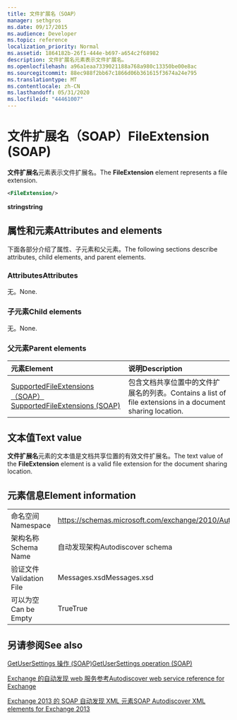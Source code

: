 ```yaml
---
title: 文件扩展名（SOAP）
manager: sethgros
ms.date: 09/17/2015
ms.audience: Developer
ms.topic: reference
localization_priority: Normal
ms.assetid: 1864182b-26f1-444e-b697-a654c2f68982
description: 文件扩展名元素表示文件扩展名。
ms.openlocfilehash: a96a1eaa7339021188a768a980c13350be00e8ac
ms.sourcegitcommit: 88ec988f2bb67c1866d06b361615f3674a24e795
ms.translationtype: MT
ms.contentlocale: zh-CN
ms.lasthandoff: 05/31/2020
ms.locfileid: "44461007"
---
```

# <a name="fileextension-soap"></a><span data-ttu-id="e22ad-103">文件扩展名（SOAP）</span><span class="sxs-lookup"><span data-stu-id="e22ad-103">FileExtension (SOAP)</span></span>

<span data-ttu-id="e22ad-104">**文件扩展名**元素表示文件扩展名。</span><span class="sxs-lookup"><span data-stu-id="e22ad-104">The **FileExtension** element represents a file extension.</span></span> 
  
```XML
<FileExtension/>
```

 <span data-ttu-id="e22ad-105">**string**</span><span class="sxs-lookup"><span data-stu-id="e22ad-105">**string**</span></span>
## <a name="attributes-and-elements"></a><span data-ttu-id="e22ad-106">属性和元素</span><span class="sxs-lookup"><span data-stu-id="e22ad-106">Attributes and elements</span></span>

<span data-ttu-id="e22ad-107">下面各部分介绍了属性、子元素和父元素。</span><span class="sxs-lookup"><span data-stu-id="e22ad-107">The following sections describe attributes, child elements, and parent elements.</span></span>
  
### <a name="attributes"></a><span data-ttu-id="e22ad-108">Attributes</span><span class="sxs-lookup"><span data-stu-id="e22ad-108">Attributes</span></span>

<span data-ttu-id="e22ad-109">无。</span><span class="sxs-lookup"><span data-stu-id="e22ad-109">None.</span></span>
  
### <a name="child-elements"></a><span data-ttu-id="e22ad-110">子元素</span><span class="sxs-lookup"><span data-stu-id="e22ad-110">Child elements</span></span>

<span data-ttu-id="e22ad-111">无。</span><span class="sxs-lookup"><span data-stu-id="e22ad-111">None.</span></span>
  
### <a name="parent-elements"></a><span data-ttu-id="e22ad-112">父元素</span><span class="sxs-lookup"><span data-stu-id="e22ad-112">Parent elements</span></span>

|<span data-ttu-id="e22ad-113">**元素**</span><span class="sxs-lookup"><span data-stu-id="e22ad-113">**Element**</span></span>|<span data-ttu-id="e22ad-114">**说明**</span><span class="sxs-lookup"><span data-stu-id="e22ad-114">**Description**</span></span>|
|:-----|:-----|
|[<span data-ttu-id="e22ad-115">SupportedFileExtensions （SOAP）</span><span class="sxs-lookup"><span data-stu-id="e22ad-115">SupportedFileExtensions (SOAP)</span></span>](supportedfileextensions-soap.md) <br/> |<span data-ttu-id="e22ad-116">包含文档共享位置中的文件扩展名的列表。</span><span class="sxs-lookup"><span data-stu-id="e22ad-116">Contains a list of file extensions in a document sharing location.</span></span>  <br/> |
   
## <a name="text-value"></a><span data-ttu-id="e22ad-117">文本值</span><span class="sxs-lookup"><span data-stu-id="e22ad-117">Text value</span></span>

<span data-ttu-id="e22ad-118">**文件扩展名**元素的文本值是文档共享位置的有效文件扩展名。</span><span class="sxs-lookup"><span data-stu-id="e22ad-118">The text value of the **FileExtension** element is a valid file extension for the document sharing location.</span></span> 
  
## <a name="element-information"></a><span data-ttu-id="e22ad-119">元素信息</span><span class="sxs-lookup"><span data-stu-id="e22ad-119">Element information</span></span>

|||
|:-----|:-----|
|<span data-ttu-id="e22ad-120">命名空间</span><span class="sxs-lookup"><span data-stu-id="e22ad-120">Namespace</span></span>  <br/> |https://schemas.microsoft.com/exchange/2010/Autodiscover  <br/> |
|<span data-ttu-id="e22ad-121">架构名称</span><span class="sxs-lookup"><span data-stu-id="e22ad-121">Schema Name</span></span>  <br/> |<span data-ttu-id="e22ad-122">自动发现架构</span><span class="sxs-lookup"><span data-stu-id="e22ad-122">Autodiscover schema</span></span>  <br/> |
|<span data-ttu-id="e22ad-123">验证文件</span><span class="sxs-lookup"><span data-stu-id="e22ad-123">Validation File</span></span>  <br/> |<span data-ttu-id="e22ad-124">Messages.xsd</span><span class="sxs-lookup"><span data-stu-id="e22ad-124">Messages.xsd</span></span>  <br/> |
|<span data-ttu-id="e22ad-125">可以为空</span><span class="sxs-lookup"><span data-stu-id="e22ad-125">Can be Empty</span></span>  <br/> |<span data-ttu-id="e22ad-126">True</span><span class="sxs-lookup"><span data-stu-id="e22ad-126">True</span></span>  <br/> |
   
## <a name="see-also"></a><span data-ttu-id="e22ad-127">另请参阅</span><span class="sxs-lookup"><span data-stu-id="e22ad-127">See also</span></span>



[<span data-ttu-id="e22ad-128">GetUserSettings 操作 (SOAP)</span><span class="sxs-lookup"><span data-stu-id="e22ad-128">GetUserSettings operation (SOAP)</span></span>](getusersettings-operation-soap.md)


[<span data-ttu-id="e22ad-129">Exchange 的自动发现 web 服务参考</span><span class="sxs-lookup"><span data-stu-id="e22ad-129">Autodiscover web service reference for Exchange</span></span>](autodiscover-web-service-reference-for-exchange.md)
  
[<span data-ttu-id="e22ad-130">Exchange 2013 的 SOAP 自动发现 XML 元素</span><span class="sxs-lookup"><span data-stu-id="e22ad-130">SOAP Autodiscover XML elements for Exchange 2013</span></span>](soap-autodiscover-xml-elements-for-exchange-2013.md)

